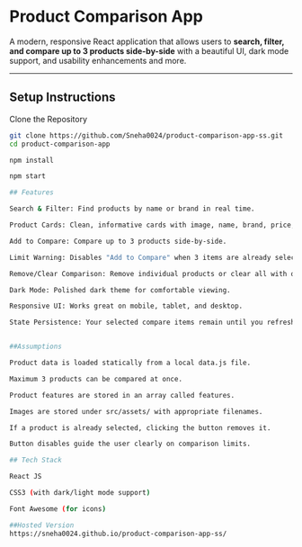 # Product Comparison App

A modern, responsive React application that allows users to **search, filter, and compare up to 3 products side-by-side** with a beautiful UI, dark mode support, and usability enhancements and more.

---

## Setup Instructions

Clone the Repository

```bash
git clone https://github.com/Sneha0024/product-comparison-app-ss.git
cd product-comparison-app

npm install

npm start

## Features

Search & Filter: Find products by name or brand in real time.

Product Cards: Clean, informative cards with image, name, brand, price, and features.

Add to Compare: Compare up to 3 products side-by-side.

Limit Warning: Disables "Add to Compare" when 3 items are already selected.

Remove/Clear Comparison: Remove individual products or clear all with one click.

Dark Mode: Polished dark theme for comfortable viewing.

Responsive UI: Works great on mobile, tablet, and desktop.

State Persistence: Your selected compare items remain until you refresh (can be extended via localStorage).


##Assumptions

Product data is loaded statically from a local data.js file.

Maximum 3 products can be compared at once.

Product features are stored in an array called features.

Images are stored under src/assets/ with appropriate filenames.

If a product is already selected, clicking the button removes it.

Button disables guide the user clearly on comparison limits.

## Tech Stack

React JS

CSS3 (with dark/light mode support)

Font Awesome (for icons)

##Hosted Version
https://sneha0024.github.io/product-comparison-app-ss/


